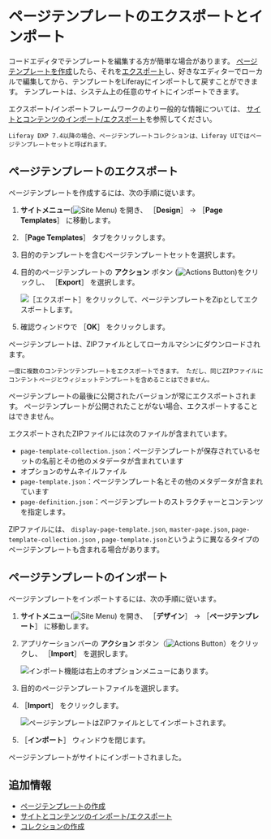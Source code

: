 # ページテンプレートのエクスポートとインポート

コードエディタでテンプレートを編集する方が簡単な場合があります。 [ページテンプレートを作成](./creating-a-page-template.md)したら、それを[エクスポート](../../building-sites/importing-exporting-pages-and-content.md)し、好きなエディターでローカルで編集してから、テンプレートをLiferayにインポートして戻すことができます。 テンプレートは、システム上の任意のサイトにインポートできます。

エクスポート/インポートフレームワークのより一般的な情報については、 [サイトとコンテンツのインポート/エクスポート](../../building-sites/importing-exporting-pages-and-content.md)を参照してください。

```{note}
Liferay DXP 7.4以降の場合、ページテンプレートコレクションは、Liferay UIではページテンプレートセットと呼ばれます。
```

<a name="exporting-a-page-template" />

## ページテンプレートのエクスポート

ページテンプレートを作成するには、次の手順に従います。

1. **サイトメニュー**(![Site Menu](../../../images/icon-product-menu.png)) を開き、 ［**Design**］ &rarr; ［**Page Templates**］ に移動します。

1. ［**Page Templates**］ タブをクリックします。

1. 目的のテンプレートを含むページテンプレートセットを選択します。

1. 目的のページテンプレートの **アクション** ボタン (![Actions Button](../../../images/icon-actions.png))をクリックし、 ［**Export**］ を選択します。

   ![［エクスポート］をクリックして、ページテンプレートをZipとしてエクスポートします。](./exporting-and-importing-page-templates/images/01.png)

1. 確認ウィンドウで ［**OK**］ をクリックします。

ページテンプレートは、ZIPファイルとしてローカルマシンにダウンロードされます。

```{tip}
一度に複数のコンテンツテンプレートをエクスポートできます。 ただし、同じZIPファイルにコンテントページとウィジェットテンプレートを含めることはできません。
```

ページテンプレートの最後に公開されたバージョンが常にエクスポートされます。 ページテンプレートが公開されたことがない場合、エクスポートすることはできません。

エクスポートされたZIPファイルには次のファイルが含まれています。

* `page-template-collection.json`：ページテンプレートが保存されているセットの名前とその他のメタデータが含まれています
* オプションのサムネイルファイル
* `page-template.json`：ページテンプレート名とその他のメタデータが含まれています
* `page-definition.json`：ページテンプレートのストラクチャーとコンテンツを指定します。

ZIPファイルには、 `display-page-template.json`, `master-page.json`, `page-template-collection.json` , `page-template.json`というように異なるタイプのページテンプレートも含まれる場合があります。

<a name="importing-a-page-template" />

## ページテンプレートのインポート

ページテンプレートをインポートするには、次の手順に従います。

1. **サイトメニュー**(![Site Menu](../../../images/icon-product-menu.png)) を開き、 ［**デザイン**］ &rarr; ［**ページテンプレート**］ に移動します。

1. アプリケーションバーの **アクション** ボタン（![Actions Button](../../../images/icon-actions.png)）をクリックし、 ［**Import**］ を選択します。

   ![インポート機能は右上のオプションメニューにあります。](./exporting-and-importing-page-templates/images/02.png)

1. 目的のページテンプレートファイルを選択します。

1. ［**Import**］ をクリックします。

   ![ページテンプレートはZIPファイルとしてインポートされます。](./exporting-and-importing-page-templates/images/03.png)

1. ［**インポート**］ ウィンドウを閉じます。

ページテンプレートがサイトにインポートされました。

<a name="additional-information" />

## 追加情報

* [ページテンプレートの作成](./creating-a-page-template.md)
* [サイトとコンテンツのインポート/エクスポート](../../building-sites/importing-exporting-pages-and-content.md)
* [コレクションの作成](../../../content-authoring-and-management/collections-and-collection-pages/creating-collections.md)
